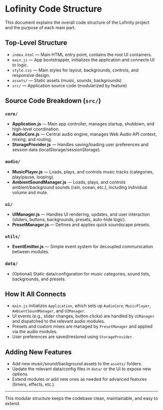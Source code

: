 # Lofinity Code Structure

This document explains the overall code structure of the Lofinity project and the purpose of each main part.

## Top-Level Structure

- `index.html` — Main HTML entry point, contains the root UI containers.
- `main.js` — App bootstrapper, initializes the application and connects UI to logic.
- `style.css` — Main styles for layout, backgrounds, controls, and responsive design.
- `assets/` — Static assets (music, sounds, backgrounds)
- `src/` — Application source code (modularized by feature)

## Source Code Breakdown (`src/`)

### `core/`

- **Application.js** — Main app controller, manages startup, shutdown, and high-level coordination.
- **AudioCore.js** — Central audio engine, manages Web Audio API context, mixing, and routing.
- **StorageProvider.js** — Handles saving/loading user preferences and session data (localStorage/sessionStorage).

### `audio/`

- **MusicPlayer.js** — Loads, plays, and controls music tracks (categories, play/pause, looping).
- **AmbientSoundManager.js** — Loads, plays, and controls ambient/background sounds (rain, ocean, etc.), including individual volume and mute.

### `ui/`

- **UIManager.js** — Handles UI rendering, updates, and user interaction (sliders, buttons, backgrounds, presets, auto-hide logic).
- **PresetManager.js** — Defines and applies quick soundscape presets.

### `utils/`

- **EventEmitter.js** — Simple event system for decoupled communication between modules.

### `data/`

- (Optional) Static data/configuration for music categories, sound lists, backgrounds, and presets.

## How It All Connects

- `main.js` initializes `Application`, which sets up `AudioCore`, `MusicPlayer`, `AmbientSoundManager`, and `UIManager`.
- UI events (e.g., slider changes, button clicks) are handled by `UIManager` and dispatched to the relevant audio modules.
- Presets and custom mixes are managed by `PresetManager` and applied via the audio modules.
- User preferences are saved/restored using `StorageProvider`.

## Adding New Features

- Add new music/sound/background assets to the `assets/` folders.
- Update the relevant data/config files in `data/` or the UI to expose new options.
- Extend modules or add new ones as needed for advanced features (timers, effects, etc.).

---
This modular structure keeps the codebase clean, maintainable, and easy to extend.
